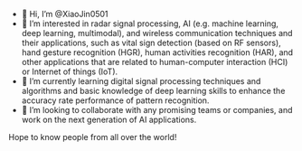 - 👋 Hi, I’m @XiaoJin0501
- 👀 I’m interested in radar signal processing, AI (e.g. machine learning, deep learning, multimodal), and wireless communication techniques and their applications, such as vital sign detection (based on RF sensors), hand gesture recognition (HGR), human activities recognition (HAR), and other applications that are related to human-computer interaction (HCI) or Internet of things (IoT). 
- 🌱 I’m currently learning digital signal processing techniques and algorithms and basic knowledge of deep learning skills to enhance the accuracy rate performance of pattern recognition.
- 💞️ I’m looking to collaborate with any promising teams or companies, and work on the next generation of AI applications.

Hope to know people from all over the world!


<!---
XiaoJin0501/XiaoJin0501 is a ✨ special ✨ repository because its `README.md` (this file) appears on your GitHub profile.
You can click the Preview link to take a look at your changes.
--->
